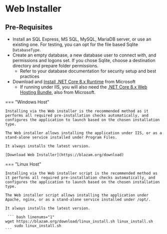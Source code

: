 ﻿# Web Installer
## Pre-Requisites
* Install an SQL Express, MS SQL, MySQL, MariaDB server, or use an existing one. For testing, you can opt for the file based Sqlite `DatabaseType`.
* Create an empty database, a new database user to connect with, and permissions and logons set. If you chose Sqlite, choose a destination directory and prepare folder permissions.
	* Refer to your database documentation for security setup and best practices
* Download and [Install .NET Core 8.x Runtime](https://aka.ms/dotnet-download) from Microsoft
	* If running under IIS, you will also need the [.NET Core 8.x Web Hosting Bundle](https://aka.ms/dotnet-download), also from Microsoft.
	

=== "Windows Host"

    Installing via the Web installer is the recommended method as it performs all required pre-installation checks automatically, and configures the application to launch based on the chosen installation type.

    The Web installer allows installing the application under IIS, or as a stand-alone service installed under Program Files.

    It always installs the latest version.

    [Download Web Installer](https://blazam.org/download)

=== "Linux Host"

    Installing via the Web installer script is the recommended method as it performs all required pre-installation checks automatically, and configures the application to launch based on the chosen installation type.

    The Web installer script allows installing the application under Apache, nginx, or as a stand-alone service installed under /opt/.

    It always installs the latest version.

     ``` bash linenums="1"
    wget https://blazam.org/download/linux_install.sh linux_install.sh
        sudo linux_install.sh
    ```
